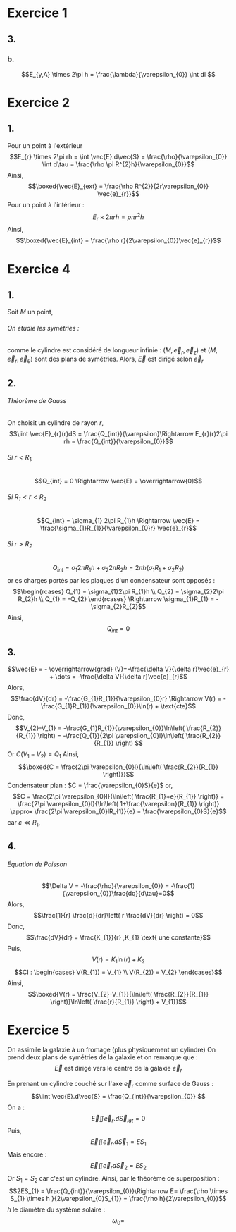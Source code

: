 # Exercice 1
## 3.
### b.
$$E_{y,A} \times 2\pi h = \frac{\lambda}{\varepsilon_{0}} \int dl $$




# Exercice 2
## 1.
Pour un point à l'extérieur
$$E_{r} \times 2\pi rh = \int \vec{E}.d\vec{S} = \frac{\rho}{\varepsilon_{0}} \int d\tau = \frac{\rho \pi R^{2}h}{\varepsilon_{0}}$$
Ainsi, 
$$\boxed{\vec{E}_{ext} = \frac{\rho R^{2}}{2r\varepsilon_{0}} \vec{e}_{r}}$$
Pour un point à l'intérieur : 
$$E_{r} \times 2\pi rh = \rho \pi r^{2}h$$
Ainsi, 
$$\boxed{\vec{E}_{int} = \frac{\rho r}{2\varepsilon_{0}}\vec{e}_{r}}$$



# Exercice 4
## 1.
Soit $M$ un point, 
###### On étudie les symétries : 
comme le cylindre est considéré de longueur infinie : 
$(M, \vec{e}_{r}, \vec{e}_{z})$ et $(M, \vec{e}_{r}, \vec{e}_{\theta})$ sont des plans de symétries. 
Alors, $\vec{E}$ est dirigé selon $\vec{e}_{r}$

## 2.
###### Théorème de Gauss
On choisit un cylindre de rayon $r$, 
$$\iint \vec{E}_{r}(r)dS = \frac{Q_{int}}{\varepsilon}\Rightarrow E_{r}(r)2\pi rh = \frac{Q_{int}}{\varepsilon_{0}}$$
###### Si $r< R_{1}$,
$$Q_{int} = 0 \Rightarrow \vec{E} = \overrightarrow{0}$$

###### Si $R_{1} < r < R_{2}$
$$Q_{int} = \sigma_{1} 2\pi R_{1}h \Rightarrow \vec{E} = \frac{\sigma_{1}R_{1}}{\varepsilon_{0}r} \vec{e}_{r}$$

###### Si $r > R_{2}$
$$Q_{int} = \sigma_{1}2\pi R_{1}h + \sigma_{2}2\pi R_{2}h = 2\pi h(\sigma_{1}R_{1}+\sigma_{2}R_{2})$$
or es charges portés par les plaques d'un condensateur sont opposés : 
$$\begin{rcases}
Q_{1} = \sigma_{1}2\pi R_{1}h \\
Q_{2} = \sigma_{2}2\pi R_{2}h \\
Q_{1} = -Q_{2}
\end{rcases} \Rightarrow \sigma_{1}R_{1} = -\sigma_{2}R_{2}$$
Ainsi, 
$$Q_{int} = 0$$

## 3.
$$\vec{E} = - \overrightarrow{grad} (V)=-\frac{\delta V}{\delta r}\vec{e}_{r} +  \dots = -\frac{\delta V}{\delta r}\vec{e}_{r}$$
Alors, 
$$\frac{dV}{dr} = -\frac{G_{1}R_{1}}{\varepsilon_{0}r} \Rightarrow V(r) = -\frac{G_{1}R_{1}}{\varepsilon_{0}}\ln(r) + \text{cte}$$
Donc, 
$$V_{2}-V_{1} = -\frac{G_{1}R_{1}}{\varepsilon_{0}}\ln\left( \frac{R_{2}}{R_{1}} \right) = -\frac{Q_{1}}{2\pi \varepsilon_{0}l}\ln\left( \frac{R_{2}}{R_{1}} \right) $$
Or $C(V_{1}-V_{2}) = Q_{1}$
Ainsi, 
$$\boxed{C = \frac{2\pi \varepsilon_{0}l}{\ln\left( \frac{R_{2}}{R_{1}} \right)}}$$
Condensateur plan : $C = \frac{\varepsilon_{0}S}{e}$ or, 
$$C = \frac{2\pi \varepsilon_{0}l}{\ln\left( \frac{R_{1}+e}{R_{1}} \right)} = \frac{2\pi \varepsilon_{0}l}{\ln\left( 1+\frac{\varepsilon}{R_{1}} \right)} \approx \frac{2\pi \varepsilon_{0}lR_{1}}{e} =  \frac{\varepsilon_{0}S}{e}$$
car $\varepsilon \ll R_{1}$, 

## 4.
###### Équation de Poisson
$$\Delta V = -\frac{\rho}{\varepsilon_{0}} = -\frac{1}{\varepsilon_{0}}\frac{dq}{d\tau}=0$$
Alors, 
$$\frac{1}{r} \frac{d}{dr}\left( r \frac{dV}{dr} \right) = 0$$
Donc, 
$$\frac{dV}{dr} = \frac{K_{1}}{r} ,K_{1} \text{ une constante}$$
Puis, 
$$V(r) = K_{1}\ln(r) + K_{2}$$
$$CI : \begin{cases}
V(R_{1}) = V_{1} \\
V(R_{2}) = V_{2}
\end{cases}$$
Ainsi, 
$$\boxed{V(r) = \frac{V_{2}-V_{1}}{\ln\left( \frac{R_{2}}{R_{1}} \right)}\ln\left( \frac{r}{R_{1}} \right) + V_{1}}$$

# Exercice 5
On assimile la galaxie à un fromage (plus physiquement un cylindre)
On prend deux plans de symétries de la galaxie et on remarque que : 
$$\vec{E} \text{ est dirigé vers le centre de la galaxie } \vec{e}_{r}
$$

En prenant un cylindre couché sur l'axe $\vec{e}_{r}$ comme surface de Gauss : 
$$\iint \vec{E}.d\vec{S} = \frac{Q_{int}}{\varepsilon_{0}} $$
On a : 
$$\vec{E} \iint \vec{e}_{r}.d\vec{S}_{lat}  = 0$$
Puis, 
$$\vec{E} \iint \vec{e}_{r}.d\vec{S}_{1} = {E}S_{1}$$
Mais encore : 
$$\vec{E} \iint \vec{e}_{r}d\vec{S}_{2} = ES_{2}$$
Or $S_{1} = S_{2}$ car c'est un cylindre. 
Ainsi, par le théorème de superposition : 
$$2ES_{1} = \frac{Q_{int}}{\varepsilon_{0}}\Rightarrow E= \frac{\rho \times S_{1} \times h }{2\varepsilon_{0}S_{1}} = \frac{\rho h}{2\varepsilon_{0}}$$
$h$ le diamètre du système solaire : 
$$\omega_{0} = 
$$